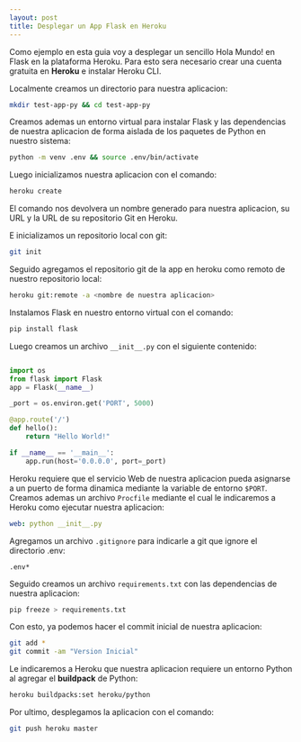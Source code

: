 ```yaml
---
layout: post
title: Desplegar un App Flask en Heroku
---
```


Como ejemplo en esta guia voy a desplegar un sencillo Hola Mundo! en Flask en la plataforma Heroku. Para esto sera necesario crear una cuenta gratuita en **Heroku** e instalar Heroku CLI.

Localmente creamos un directorio para nuestra aplicacion:

```sh
mkdir test-app-py && cd test-app-py
```

Creamos ademas un entorno virtual para instalar Flask y las dependencias de nuestra aplicacion de forma aislada de los paquetes de Python en nuestro sistema:

```sh
python -m venv .env && source .env/bin/activate
```

Luego inicializamos nuestra aplicacion con el comando:

```sh
heroku create
```

El comando nos devolvera un nombre generado para nuestra aplicacion, su URL y la URL de su repositorio Git en Heroku.

E inicializamos un repositorio local con git:

```sh
git init
```

Seguido agregamos el repositorio git de la app en heroku como remoto de nuestro repositorio local:

```sh
heroku git:remote -a <nombre de nuestra aplicacion>
```

Instalamos Flask en nuestro entorno virtual con el comando:

```sh
pip install flask
```

Luego creamos un archivo `__init__.py` con el siguiente contenido:

```python

import os
from flask import Flask
app = Flask(__name__)

_port = os.environ.get('PORT', 5000)

@app.route('/')
def hello():
    return "Hello World!"

if __name__ == '__main__':
    app.run(host='0.0.0.0', port=_port)

```

Heroku requiere que el servicio Web de nuestra aplicacion pueda asignarse a un puerto de forma dinamica mediante la variable de entorno `$PORT`.
Creamos ademas un archivo `Procfile` mediante el cual le indicaremos a Heroku como ejecutar nuestra aplicacion:

```yaml
web: python __init__.py
```

Agregamos un archivo `.gitignore` para indicarle a git que ignore el directorio .env:

```text
.env*
```

Seguido creamos un archivo `requirements.txt` con las dependencias de nuestra aplicacion:

```sh
pip freeze > requirements.txt
```

Con esto, ya podemos hacer el commit inicial de nuestra aplicacion:

```sh
git add *
git commit -am "Version Inicial"
```

Le indicaremos a Heroku que nuestra aplicacion requiere un entorno Python al agregar el **buildpack** de Python:

```sh
heroku buildpacks:set heroku/python
```

Por ultimo, desplegamos la aplicacion con el comando:

```sh
git push heroku master
```
